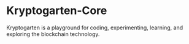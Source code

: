 # Kryptogarten-Core
Kryptogarten is a playground for coding, experimenting, learning, and exploring the blockchain technology. 
